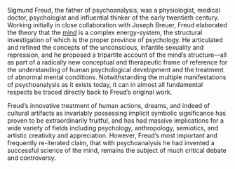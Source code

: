 Sigmund Freud, the father of psychoanalysis, was a physiologist, medical doctor, psychologist and influential thinker of the early twentieth century. Working initially in close collaboration with Joseph Breuer, Freud elaborated the theory that the [mind](http://www.iep.utm.edu/consciou/) is a complex energy-system, the structural investigation of which is the proper province of psychology. He articulated and refined the concepts of the unconscious, infantile sexuality and repression, and he proposed a tripartite account of the mind’s structure—all as part of a radically new conceptual and therapeutic frame of reference for the understanding of human psychological development and the treatment of abnormal mental conditions. Notwithstanding the multiple manifestations of psychoanalysis as it exists today, it can in almost all fundamental respects be traced directly back to Freud’s original work.

Freud’s innovative treatment of human actions, dreams, and indeed of cultural artifacts as invariably possessing implicit symbolic significance has proven to be extraordinarily fruitful, and has had massive implications for a wide variety of fields including psychology, anthropology, semiotics, and artistic creativity and appreciation. However, Freud’s most important and frequently re-iterated claim, that with psychoanalysis he had invented a successful science of the mind, remains the subject of much critical debate and controversy.